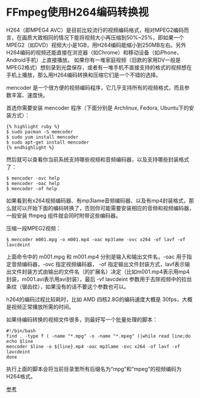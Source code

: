 # FFmpeg使用H264编码转换视

H264（即MPEG4 AVC）是目前比较流行的视频编码格式，相对MPEG2编码而言，在画质大致相同的情况下能将视频大小再压缩到50%~25%，即如果一个MPEG2（如DVD）视频大小是1GB，用H264编码能缩小到250MB左右。另外H264编码的视频还能直接在浏览器（如Chrome）和移动设备（如iPhone、Android手机）上直接播放。
如果你有一堆家庭视频（旧款的家用DV一般是MPEG2格式）想刻录到光盘保存，或者有一堆手机不直接支持的格式的视频想在手机上播放，那么用H264编码转换和压缩它们是一个不错的选择。

mencoder 是一个很方便的视频编码程序，它几乎支持所有的视频格式，而且参数丰富、速度快。

首选你需要安装 mencoder 程序（下面分别是 Archlinux, Fedora, Ubuntu下的安装方式）：

```
{% highlight ruby %}
$ sudo pacman -S memcoder
$ sudo yum install mencoder
$ sudo apt-get install mencoder
{% endhighlight %}
```

然后就可以查看你当前系统支持哪些视频和音频编码器，以及支持哪些封装格式了：
```
$ mencoder -ovc help
$ mencoder -oac help
$ mencoder -of help
```

如果看到有x264视频编码器、有mp3lame音频编码器、以及有mp4封装格式，那么就可以开始下面的编码转换了，否则你可能需要安装相应的音频和视频编码器，一般安装 ffmpeg 组件就会同时附带这些编码器。

压缩一段MPEG2视频：

```
$ mencoder m001.mpg -o m001.mp4 -oac mp3lame -ovc x264 -of lavf -vf lavcdeint
```
上面命令中的 m001.mpg 和 m001.mp4 分别是输入和输出文件名，-oac 用于指定音频编码器，-ovc 指定视频编码器， -of 指定输出文件封装方式，lavf表示输出文件封装方式由输出的文件名（的扩展名）决定（比如m001.mp4表示用mp4封装，m001.avi表示用avi封装），最后 -vf lavcdeint 参数用于去除视频中的拉丝条纹（锯齿纹），如果没有的话不要这个参数也可以。

h264的编码过程比较耗时，比如 AMD 四核2.8G的编码速度大概是 30fps，大概是视频正常播放所需的时间。

如果待编码转换的视频文件很多，则最好写一个批量处理的脚本：

```
#!/bin/bash
find . -type f ( -name "*.mpg" -o -name "*.mpeg" )|while read line;do
echo $line
mencoder $line -o ${line}.mp4 -oac mp3lame -ovc x264 -of lavf -vf lavcdeint
done
```

执行上面的脚本会将当前目录里所有后缀名为“mpg”和“mpeg”的视频编码为H264格式。


[参考](https://www.strongd.net/?m=201609)
